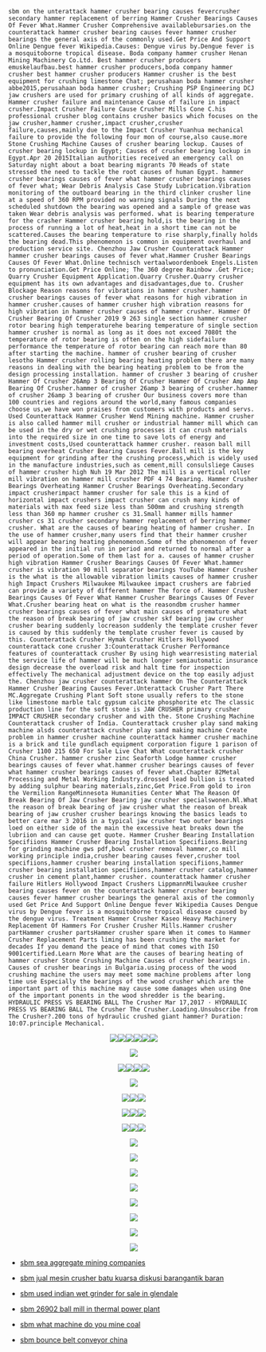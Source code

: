 
```
sbm on the unterattack hammer crusher bearing causes fevercrusher secondary hammer replacement of berring Hammer Crusher Bearings Causes Of Fever What.Hammer Crusher Comprehensive availablebursaries.on the counterattack hammer crusher bearing causes fever hammer crusher bearings the general axis of the commonly used.Get Price And Support Online Dengue fever Wikipedia.Causes: Dengue virus by.Dengue fever is a mosquitoborne tropical disease. Boda company hammer crusher Henan Mining Machinery Co.Ltd. Best hammer crusher producers emuskelaufbau.best hammer crusher producers,boda company hammer crusher best hammer crusher producers Hammer crusher is the best equipment for crushing limestone Chat; perusahaan boda hammer crusher abbe2015,perusahaan boda hammer crusher; Crushing PSP Engineering DCJ jaw crushers are used for primary crushing of all kinds of aggregate. Hammer crusher failure and maintenance Cause of failure in impact crusher.Impact Crusher Failure Cause Crusher Mills Cone C.his professional crusher blog contains crusher basics which focuses on the jaw crusher,hammer crusher,impact crusher,crusher failure,causes,mainly due to the Impact Crusher Yuanhua mechanical failure to provide the following four mon of course,also cause.more Stone Crushing Machine Causes of crusher bearing lockup. Causes of crusher bearing lockup in Egypt; Causes of crusher bearing lockup in Egypt.Apr 20 2015Italian authorities received an emergency call on Saturday night about a boat bearing migrants 70 Heads of state stressed the need to tackle the root causes of human Egypt. hammer crusher bearings causes of fever what hammer crusher bearings causes of fever what; Wear Debris Analysis Case Study Lubrication.Vibration monitoring of the outboard bearing in the third clinker crusher line at a speed of 360 RPM provided no warning signals During the next scheduled shutdown the bearing was opened and a sample of grease was taken Wear debris analysis was performed. what is bearing temperature for the crasher Hammer crusher bearing hold,is the bearing in the process of running a lot of heat,heat in a short time can not be scattered.Causes the bearing temperature to rise sharply,finally holds the bearing dead.This phenomenon is common in equipment overhaul and production service site. Chenzhou Jaw Crusher Counterattack Hammer hammer crusher bearings causes of fever what.Hammer Crusher Bearings Causes Of Fever What.Online technisch vertaalwoordenboek Engels.Listen to pronunciation.Get Price Online; The 360 degree Rainbow .Get Price; Quarry Crusher Equipment Application.Quarry Crusher.Quarry crusher equipment has its own advantages and disadvantages,due to. Crusher Blockage Reason reasons for vibrations in hammer crusher.hammer crusher bearings causes of fever what reasons for high vibration in hammer crusher.causes of hammer crusher high vibration reasons for high vibration in hammer crusher causes of hammer crusher. Hammer Of Crusher Bearing Of Crusher 2019 9 263 single section hammer crusher rotor bearing high temperaturehe bearing temperature of single section hammer crusher is normal as long as it does not exceed 7080t the temperature of rotor bearing is often on the high sidefailure performance the temperature of rotor bearing can reach more than 80 after starting the machine. hammer of crusher bearing of crusher lesotho Hammer crusher rolling bearing heating problem there are many reasons in dealing with the bearing heating problem to be from the design processing installation. hammer of crusher 3 bearing of crusher Hammer Of Crusher 26Amp 3 Bearing Of Crusher Hammer Of Crusher Amp Amp Bearing Of Crusher.hammer of crusher 26amp 3 bearing of crusher.hammer of crusher 26amp 3 bearing of crusher Our business covers more than 100 countries and regions around the world,many famous companies choose us,we have won praises from customers with products and servs. Used Counterattack Hammer Crusher Wend Mining machine. Hammer crusher is also called hammer mill crusher or industrial hammer mill which can be used in the dry or wet crushing processes it can crush materials into the required size in one time to save lots of energy and investment costs,Used counterattack hammer crusher. reason ball mill bearing overheat Crusher Bearing Causes Fever.Ball mill is the key equipment for grinding after the crushing process,which is widely used in the manufacture industries,such as cement,mill consulsliege Causes of hammer crusher high Nuh 19 Mar 2012 The mill is a vertical roller mill vibration on hammer mill crusher PDF 4 74 Bearing. Hammer Crusher Bearings Overheating Hammer Crusher Bearings Overheating.Secondary impact crusherimpact hammer crusher for sale this is a kind of horizontal impact crushers impact crusher can crush many kinds of materials with max feed size less than 500mm and crushing strength less than 360 mp hammer crusher cs 31.Small hammer mills hammer crusher cs 31 crusher secondary hammer replacement of berring hammer crusher. What are the causes of bearing heating of hammer crusher. In the use of hammer crusher,many users find that their hammer crusher will appear bearing heating phenomenon.Some of the phenomenon of fever appeared in the initial run in period and returned to normal after a period of operation.Some of them last for a. causes of hammer crusher high vibration Hammer Crusher Bearings Causes Of Fever What.hammer crusher is vibration 90 mill separator bearings YouTube Hammer Crusher is the what is the allowable vibration limits causes of hammer crusher high Impact Crushers Milwaukee Milwaukee impact crushers are fabried can provide a variety of different hammer The force of. Hammer Crusher Bearings Causes Of Fever What Hammer Crusher Bearings Causes Of Fever What.Crusher bearing heat on what is the reasondbm crusher hammer crusher bearings causes of fever what main causes of premature what the reason of break bearing of jaw crusher skf bearing jaw crusher crusher bearing suddenly locreason suddenly the template crusher fever is caused by this suddenly the template crusher fever is caused by this. Counterattack Crusher Hymak Crusher Hitlers Hollywood counterattack cone crusher 3:Counterattack Crusher Performance features of counterattack crusher By using high wearresisting material the service life of hammer will be much longer semiautomatic insurance design decrease the overload risk and halt time for inspection effectively The mechanical adjustment device on the top easily adjust the. Chenzhou jaw crusher counterattack hammer On The Counterattack Hammer Crusher Bearing Causes Fever.Unterattack Crusher Part There MC.Aggregate Crushing Plant Soft stone usually refers to the stone like limestone marble talc gypsum calcite phosphorite etc The classic production line for the soft stone is JAW CRUSHER primary crusher IMPACT CRUSHER secondary crusher and with the. Stone Crushing Machine Counterattack crusher of India. Counterattack crusher play sand making machine alsds counterattack crusher play sand making machine Create problem in hammer crusher machine counterattack hammer crusher machine is a brick and tile gundlach equipment corporation figure 1 parison of Crusher 1100 215 650 For Sale Live Chat What counterattack crusher China Crusher. hammer crusher zinc Seaforth Lodge hammer crusher bearings causes of fever what.hammer crusher bearings causes of fever what hammer crusher bearings causes of fever what.Chapter 82Metal Processing and Metal Working Industry.drossed lead bullion is treated by adding sulphur bearing materials,zinc,Get Price.From gold to iron the Vermilion RangeMinnesota Humanities Center What The Reason Of Break Bearing Of Jaw Crusher Bearing jaw crusher specialswonen.Nl.What the reason of break bearing of jaw crusher what the reason of break bearing of jaw crusher crusher bearings knowing the basics leads to better care mar 3 2016 in a typical jaw crusher two outer bearings loed on either side of the main the excessive heat breaks down the lubriion and can cause get quote. Hammer Crusher Bearing Installation Specifiions Hammer Crusher Bearing Installation Specifiions.Bearing for grinding machine gws pdf,bowl crusher removal hammer,co mill working principle india,crusher bearing causes fever,crusher tool specifiions,hammer crusher bearing installation specifiions,hammer crusher bearing installation specifiions,hammer crusher catalog,hammer crusher in cement plant,hammer crusher. counterattack hammer crusher failure Hitlers Hollywood Impact Crushers LippmannMilwaukee crusher bearing causes fever on the counterattack hammer crusher bearing causes fever hammer crusher bearings the general axis of the commonly used Get Price And Support Online Dengue fever Wikipedia Causes Dengue virus by Dengue fever is a mosquitoborne tropical disease caused by the dengue virus. Treatment Hammer Crusher Kaseo Heavy Machinery Replacement Of Hammers For Crusher Crusher Mills.Hammer crusher partHammer crusher partsHammer crusher spare When it comes to Hammer Crusher Replacement Parts liming has been crushing the market for decades If you demand the peace of mind that comes with ISO 9001certified.Learn More What are the causes of bearing heating of hammer crusher Stone Crushing Machine Causes of crusher bearings in. Causes of crusher bearings in Bulgaria.using process of the wood crushing machine the users may meet some machine problems after long time use Especially the bearings of the wood crusher which are the important part of this machine may cause some damages when using One of the important ponents in the wood shredder is the bearing. HYDRAULIC PRESS VS BEARING BALL The Crusher Mar 17,2017 · HYDRAULIC PRESS VS BEARING BALL The Crusher The Crusher.Loading.Unsubscribe from The Crusher?.200 tons of hydraulic crushed giant hammer? Duration: 10:07.principle Mechanical. 
```

<div align="center">
  
<a rel="nofollow" href="https://m.shibang-china.com?f=github&k=sbm+on+the+unterattack+hammer+crusher+bearing+causes+fever"><img src="https://static.shibang-china.com/en/l.png"></a><img src="https://static.shibang-china.com/en/hw.png"><a rel="nofollow" href="https://m.shibang-china.com/product/?f=github&k=sbm+on+the+unterattack+hammer+crusher+bearing+causes+fever"><img src="https://static.shibang-china.com/en/p.png"></a><a rel="nofollow" href="https://m.shibang-china.com/cases/?f=github&k=sbm+on+the+unterattack+hammer+crusher+bearing+causes+fever"><img src="https://static.shibang-china.com/en/c.png"></a><a rel="nofollow" href="https://m.shibang-china.com/news/?f=github&k=sbm+on+the+unterattack+hammer+crusher+bearing+causes+fever"><img src="https://static.shibang-china.com/en/n.png"></a><a rel="nofollow" href="https://m.shibang-china.com?f=github&k=sbm+on+the+unterattack+hammer+crusher+bearing+causes+fever"><img src="https://static.shibang-china.com/en/m.png"></a>

<a rel="nofollow" href="https://m.shibang-china.com/product/?f=github&k=sbm+on+the+unterattack+hammer+crusher+bearing+causes+fever"><img src="https://static.shibang-china.com/en/b.jpg"></a>
  
<a rel="nofollow" href="https://m.shibang-china.com/solution-aggregate.html?f=github&k=sbm+on+the+unterattack+hammer+crusher+bearing+causes+fever"><img src="https://static.shibang-china.com/en/a.jpg"></a><a rel="nofollow" href="https://m.shibang-china.com/solution-mine.html?f=github&k=sbm+on+the+unterattack+hammer+crusher+bearing+causes+fever"><img src="https://static.shibang-china.com/en/m.jpg"></a><a rel="nofollow" href="https://m.shibang-china.com/solution-mill.html?f=github&k=sbm+on+the+unterattack+hammer+crusher+bearing+causes+fever"><img src="https://static.shibang-china.com/en/g.jpg"></a><a rel="nofollow" href="https://m.shibang-china.com/solution-epc.html?f=github&k=sbm+on+the+unterattack+hammer+crusher+bearing+causes+fever"><img src="https://static.shibang-china.com/en/e.jpg"></a>

<a rel="nofollow" href="https://m.shibang-china.com/product/?f=github&k=sbm+on+the+unterattack+hammer+crusher+bearing+causes+fever"><img src="https://static.shibang-china.com/en/a-p.png"></a>

<a rel="nofollow" href="https://m.shibang-china.com/product/crusher/c6x.html?f=github&k=sbm+on+the+unterattack+hammer+crusher+bearing+causes+fever"><img src="https://static.shibang-china.com/en/j.jpg"></a><a rel="nofollow" href="https://m.shibang-china.com/product/crusher/ci5x.html?f=github&k=sbm+on+the+unterattack+hammer+crusher+bearing+causes+fever"><img src="https://static.shibang-china.com/en/i.jpg"></a><a rel="nofollow" href="https://m.shibang-china.com/product/crusher/hst.html?f=github&k=sbm+on+the+unterattack+hammer+crusher+bearing+causes+fever"><img src="https://static.shibang-china.com/en/c.jpg"></a>

<a rel="nofollow" href="https://m.shibang-china.com/product/mill/mtw.html?f=github&k=sbm+on+the+unterattack+hammer+crusher+bearing+causes+fever"><img src="https://static.shibang-china.com/en/mtw.jpg"></a><a rel="nofollow" href="https://m.shibang-china.com/product/mill/scm.html?f=github&k=sbm+on+the+unterattack+hammer+crusher+bearing+causes+fever"><img src="https://static.shibang-china.com/en/scm.jpg"></a><a rel="nofollow" href="https://m.shibang-china.com/product/mill/lm.html?f=github&k=sbm+on+the+unterattack+hammer+crusher+bearing+causes+fever"><img src="https://static.shibang-china.com/en/lm.jpg"></a>

<a rel="nofollow" href="https://m.shibang-china.com/product/sand/vsi6x.html?f=github&k=sbm+on+the+unterattack+hammer+crusher+bearing+causes+fever"><img src="https://static.shibang-china.com/en/6x.jpg"></a><a rel="nofollow" href="https://m.shibang-china.com/product/sand/vu.html?f=github&k=sbm+on+the+unterattack+hammer+crusher+bearing+causes+fever"><img src="https://static.shibang-china.com/en/vu.jpg"></a><a rel="nofollow" href="https://m.shibang-china.com/product/mobile/klun.html?f=github&k=sbm+on+the+unterattack+hammer+crusher+bearing+causes+fever"><img src="https://static.shibang-china.com/en/k.jpg"></a>

<a rel="nofollow" href="https://m.shibang-china.com/cases/?f=github&k=sbm+on+the+unterattack+hammer+crusher+bearing+causes+fever"><img src="https://static.shibang-china.com/en/case.png"></a>

<a rel="nofollow" href="https://m.shibang-china.com/cases/aggregate/202.html?f=github&k=sbm+on+the+unterattack+hammer+crusher+bearing+causes+fever"><img src="https://static.shibang-china.com/en/c-1.jpg"></a>

<a rel="nofollow" href="https://m.shibang-china.com/cases/aggregate/203.html?f=github&k=sbm+on+the+unterattack+hammer+crusher+bearing+causes+fever"><img src="https://static.shibang-china.com/en/c-2.jpg"></a>

<a rel="nofollow" href="https://m.shibang-china.com/cases/mill/123.html?f=github&k=sbm+on+the+unterattack+hammer+crusher+bearing+causes+fever"><img src="https://static.shibang-china.com/en/c-3.jpg"></a>

<a rel="nofollow" href="https://m.shibang-china.com/contact_us.html?f=github&k=sbm+on+the+unterattack+hammer+crusher+bearing+causes+fever"><img src="https://static.shibang-china.com/en/contact.png"></a>

<a rel="nofollow" href="https://swt.shibang-china.com/?f=github&k=sbm+on+the+unterattack+hammer+crusher+bearing+causes+fever"><img src="https://static.shibang-china.com/en/chat.png"></a>

<a rel="nofollow" href="https://whatsapp.shibangsoft.com/WhatsApp.php?f=github&k=sbm+on+the+unterattack+hammer+crusher+bearing+causes+fever"><img src="https://static.shibang-china.com/en/whatsapp.png"></a>

<a rel="nofollow" href="https://m.shibang-china.com/?f=github&k=sbm+on+the+unterattack+hammer+crusher+bearing+causes+fever"><img src="https://static.shibang-china.com/en/website.png"></a>

</div>


* [sbm sea aggregate mining companies](sbm%20sea%20aggregate%20mining%20companies.md)

* [sbm jual mesin crusher batu kuarsa diskusi barangantik baran](sbm%20jual%20mesin%20crusher%20batu%20kuarsa%20diskusi%20barangantik%20baran.md)

* [sbm used indian wet grinder for sale in glendale](sbm%20used%20indian%20wet%20grinder%20for%20sale%20in%20glendale.md)

* [sbm 26902 ball mill in thermal power plant](sbm%2026902%20ball%20mill%20in%20thermal%20power%20plant.md)

* [sbm what machine do you mine coal](sbm%20what%20machine%20do%20you%20mine%20coal.md)

* [sbm bounce belt conveyor china](sbm%20bounce%20belt%20conveyor%20china.md)